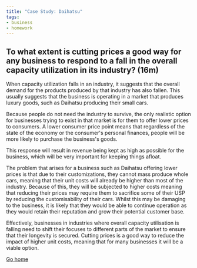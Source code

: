 ```yaml
---
title: "Case Study: Daihatsu"
tags:
- business
- homework
---
```


## To what extent is cutting prices a good way for any business to respond to a fall in the overall capacity utilization in its industry? (16m)

When capacity utilization falls in an industry, it suggests that the overall demand for the products produced by that industry has also fallen. This usually suggests that the business is operating in a market that produces luxury goods, such as Daihatsu producing their small cars.

Because people do not need the industry to survive, the only realistic option for businesses trying to exist in that market is for them to offer lower prices to consumers. A lower consumer price point means that regardless of the state of the economy or the consumer's personal finances, people will be more likely to purchase the business's goods.

This response will result in revenue being kept as high as possible for the business, which will be very important for keeping things afloat.

The problem that arises for a business such as Daihatsu offering lower prices is that due to their customizations, they cannot mass produce whole cars, meaning that their unit costs will already be higher than most of the industry. Because of this, they will be subjected to higher costs meaning that reducing their prices may require them to sacrifice some of their USP by reducing the customisability of their cars. Whilst this may be damaging to the business, it is likely that they would be able to continue operation as they would retain their reputation and grow their potential customer base. 

Effectively, businesses in industries where overall capacity utilisation is falling need to shift their focuses to different parts of the market to ensure that their longevity is secured. Cutting prices is a good way to reduce the impact of higher unit costs, meaning that for many businesses it will be a viable option.

[Go home](/)